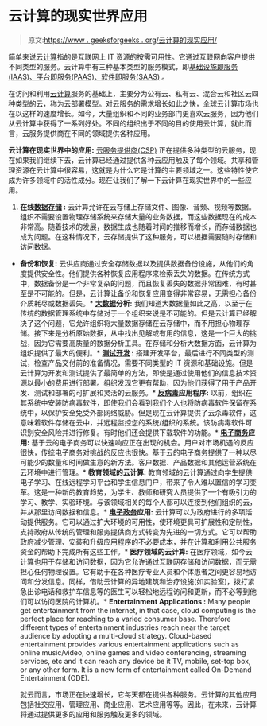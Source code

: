 # 云计算的现实世界应用

> 原文:[https://www . geeksforgeeks . org/云计算的现实应用/](https://www.geeksforgeeks.org/real-world-applications-of-cloud-computing/)

简单来说[云计算](https://www.geeksforgeeks.org/cloud-computing/)指的是互联网上 IT 资源的按需可用性。它通过互联网向客户提供不同类型的服务。云计算中有三种基本类型的服务模式，即[基础设施即服务(IAAS)、平台即服务(PAAS)、软件即服务(SAAS)](https://www.geeksforgeeks.org/difference-between-iaas-paas-and-saas/?ref=rp) 。

在访问和利用[云计算](https://www.geeksforgeeks.org/cloud-computing/)服务的基础上，主要分为公有云、私有云、混合云和社区云四种类型的云，称为[云部署模型。](https://www.geeksforgeeks.org/cloud-deployment-model/)对云服务的需求增长如此之快，全球云计算市场也在以这样的速度增长。如今，大量组织和不同的业务部门更喜欢云服务，因为他们从云计算中获得了一系列好处。不同的组织出于不同的目的使用云计算，就此而言，云服务提供商在不同的领域提供各种应用。

**云计算在现实世界中的应用:**
[云服务提供商(CSP)](https://www.geeksforgeeks.org/top-5-cloud-platform-service-providers-in-2020/) 正在提供多种类型的云服务，现在如果我们继续下去，云计算已经通过提供各种云应用触及了每个领域。共享和管理资源在云计算中很容易，这就是为什么它是计算的主要领域之一。这些特性使它成为许多领域中的活性成分。现在让我们了解一下云计算在现实世界中的一些应用。

1.  **在线[数据存储](https://www.geeksforgeeks.org/data-storage-and-its-sorts/) :**
    云计算允许在云存储上存储文件、图像、音频、视频等数据。组织不需要设置物理存储系统来存储大量的业务数据，而这些数据现在的成本非常高。随着技术的发展，数据生成也随着时间的推移而增长，而存储数据也成为问题。在这种情况下，云存储提供了这种服务，可以根据需要随时存储和访问数据。

*   **备份和恢复:**
    云供应商通过安全存储数据以及提供数据备份设施，从他们的角度提供安全性。他们提供各种恢复应用程序来检索丢失的数据。在传统方式中，数据备份是一个非常复杂的问题，而且恢复丢失的数据非常困难，有时甚至是不可能的。但是，云计算让备份和恢复应用变得非常容易，无需担心备份介质耗尽或数据丢失。*   **[大数据](https://www.geeksforgeeks.org/what-is-big-data/)分析:**
    我们知道大数据量如此之高，以至于在传统的数据管理系统中存储对于一个组织来说是不可能的。但是云计算已经解决了这个问题，它允许组织将大量数据存储在云存储中，而不用担心物理存储。接下来是分析原始数据，从中找出见解或有用的信息，这是一个巨大的挑战，因为它需要高质量的数据分析工具。在存储和分析大数据方面，云计算为组织提供了最大的便利。*   **[测试](https://www.geeksforgeeks.org/software-testing-basics/)[开发](https://www.geeksforgeeks.org/an-introduction-to-software-development-design-principles/) :**
    搭建开发平台，最后进行不同类型的测试，检查产品交付前的准备情况，需要不同类型的 IT 资源和基础设施。但是云计算为开发和测试提供了最简单的方法，即使是通过使用他们的信息技术资源以最小的费用进行部署。组织发现它更有帮助，因为他们获得了用于产品开发、测试和部署的可扩展和灵活的云服务。*   **[反病毒](https://www.geeksforgeeks.org/how-an-antivirus-works/)应用程序:**
    以前，组织在其系统中安装防病毒软件，即使我们会看到我们个人也将防病毒软件保留在系统中，以保护安全免受外部网络威胁。但是现在云计算提供了云杀毒软件，这意味着软件存储在云中，并远程监控您的系统/组织的系统。该防病毒软件可识别安全风险并进行修复。有时他们还会提供下载软件的功能。*   **[电子商务](https://www.geeksforgeeks.org/e-commerce/)应用:**
    基于云的电子商务可以快速响应正在出现的机会。用户对市场机遇的反应很快，传统电子商务对挑战的反应也很快。基于云的电子商务提供了一种以尽可能少的数量和时间做生意的新方法。客户数据、产品数据和其他运营系统在云环境中进行管理。*   **教育领域的云计算:**
    教育领域的云计算通过向学生提供电子学习、在线远程学习平台和学生信息门户，带来了令人难以置信的学习变革。这是一种新的教育趋势，为学生、教师和研究人员提供了一个有吸引力的学习、教学、实验环境。与该领域相关的每个人都可以连接到他们组织的云，并从那里访问数据和信息。*   **[电子政务](https://www.geeksforgeeks.org/e-governance/)应用:**
    云计算可以为政府进行的多项活动提供服务。它可以通过扩大环境的可用性，使环境更具可扩展性和定制性，支持政府从传统的管理和服务提供商方式转变为先进的一切方式。它可以帮助政府减少管理、安装和升级应用程序的不必要成本，并在计算和利用公共服务资金的帮助下完成所有这些工作。*   **医疗领域的云计算:**
    在医疗领域，如今云计算也用于存储和访问数据，因为它允许通过互联网存储和访问数据，而无需担心任何物理设置。它有助于在各种医疗专业人员和个体患者之间更容易地访问和分发信息。同样，借助云计算的异地建筑和治疗设施(如实验室)，拨打紧急出诊电话和救护车信息等的医生可以轻松地远程访问和更新，而不必等到他们可以访问医院的计算机。*   **Entertainment Applications :**
    Many people get entertainment from the internet, in that case, cloud computing is the perfect place for reaching to a varied consumer base. Therefore different types of entertainment industries reach near the target audience by adopting a multi-cloud strategy. Cloud-based entertainment provides various entertainment applications such as online music/video, online games and video conferencing, streaming services, etc and it can reach any device be it TV, mobile, set-top box, or any other form. It is a new form of entertainment called On-Demand Entertainment (ODE).

    就云而言，市场正在快速增长，它每天都在提供各种服务。云计算的其他应用包括社交应用、管理应用、商业应用、艺术应用等等。因此，在未来，云计算将通过提供更多的应用和服务触及更多的领域。